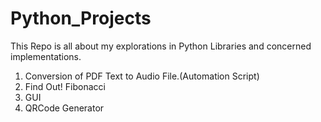 # Python_Projects
This Repo is all about my explorations in Python Libraries and concerned implementations.
1. Conversion of PDF Text to Audio File.(Automation Script)
2. Find Out! Fibonacci
3. GUI 
4. QRCode Generator
